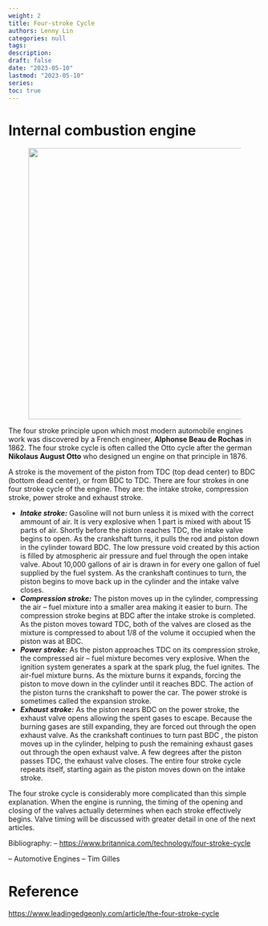 ```yaml
---
weight: 2
title: Four-stroke Cycle
authors: Lenny Lin
categories: null
tags: 
description: 
draft: false
date: "2023-05-10"
lastmod: "2023-05-10"
series:
toc: true
---
```



<!--more-->


# Internal combustion engine

<figure>
  <img width = "540" src = "/docs/images/4-stroke cycle.jpg"/>
  <figcaption class = "bottom"></figcaption>
</figure>

The four stroke principle upon which most modern automobile engines work was discovered by a French engineer, **Alphonse Beau de Rochas** in 1862. The four stroke cycle is often called the Otto cycle after the german **Nikolaus August Otto** who designed un engine on that principle in 1876.

A stroke is the movement of the piston from TDC (top dead center) to BDC (bottom dead center), or from BDC to TDC. There are four strokes in one four stroke cycle of the engine. They are: the intake stroke, compression stroke, power stroke and exhaust stroke.

- ***Intake stroke:*** Gasoline will not burn unless it is mixed with the correct ammount of air. It is very explosive when 1 part is mixed with about 15 parts of air. Shortly before the piston reaches TDC, the intake valve begins to open. As the crankshaft turns, it pulls the rod and piston down in the cylinder toward BDC. The low pressure void created by this action is filled by atmospheric air pressure and fuel through the open intake valve. About 10,000 gallons of air is drawn in for every one gallon of fuel supplied by the fuel system. As the crankshaft continues to turn, the piston begins to move back up in the cylinder and the intake valve closes.
- ***Compression stroke:*** The piston moves up in the cylinder, compressing the air – fuel mixture into a smaller area making it easier to burn. The compression stroke begins at BDC after the intake stroke is completed. As the piston moves toward TDC, both of the valves are closed as the mixture is compressed to about 1/8 of the volume it occupied when the piston was at BDC.
- ***Power stroke:*** As the piston approaches TDC on its compression stroke, the compressed air – fuel mixture becomes very explosive. When the ignition system generates a spark at the spark plug, the fuel ignites. The air-fuel mixture burns. As the mixture burns it expands, forcing the piston to move down in the cylinder until it reaches BDC. The action of the piston turns the crankshaft to power the car. The power stroke is sometimes called the expansion stroke.
- ***Exhaust stroke:*** As the piston nears BDC on the power stroke, the exhaust valve opens allowing the spent gases to escape. Because the burning gases are still expanding, they are forced out through the open exhaust valve. As the crankshaft continues to turn past BDC , the piston moves up in the cylinder, helping to push the remaining exhaust gases out through the open exhaust valve. A few degrees after the piston passes TDC, the exhaust valve closes. The entire four stroke cycle repeats itself, starting again as the piston moves down on the intake stroke.

The four stroke cycle is considerably more complicated than this simple explanation. When the engine is running, the timing of the opening and closing of the valves actually determines when each stroke effectively begins. Valve timing will be discussed with greater detail in one of the next articles.

Bibliography: – https://www.britannica.com/technology/four-stroke-cycle

– Automotive Engines – Tim Gilles

# Reference

https://www.leadingedgeonly.com/article/the-four-stroke-cycle

